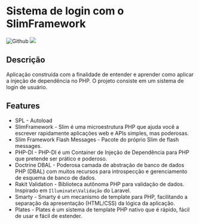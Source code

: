 # Sistema de login com o SlimFramework

<div>
    <img src="https://img.shields.io/github/last-commit/LuanMobile/slim-php-di?display_timestamp=author&style=flat-square&logo=github&labelColor=%235961FF&color=%23333333" alt="Github">
    <img src="https://img.shields.io/github/languages/top/LuanMobile/slim-php-di?style=flat-square&logo=php&labelColor=%23556066&color=%2379A55B">
</div>

## Descrição
Aplicação construída com a finalidade de entender e aprender como aplicar a injeção de dependência no PHP. O projeto consiste em um sistema de login de usuário.

## Features

* SPL - Autoload
* SlimFramework - Slim é uma microestrutura PHP que ajuda você a escrever rapidamente aplicações web e APIs simples, mas poderosas.
* Slim Framework Flash Messages - Pacote do próprio Slim de flash messages.  
* PHP-DI - PHP-DI é um Container de Injeção de Dependência para PHP que pretende ser prático e poderoso.
* Doctrine DBAL - Poderosa camada de abstração de banco de dados PHP (DBAL) com muitos recursos para introspecção e gerenciamento de esquema de banco de dados.  
* Rakit Validation - Biblioteca autônoma PHP para validação de dados. Inspirado em <code>Illuminate\Validação</code> do Laravel.
* Smarty - Smarty é um mecanismo de template para PHP, facilitando a separação da apresentação (HTML/CSS) da lógica da aplicação.
* Plates - Plates é um sistema de template PHP nativo que é rápido, fácil de usar e fácil de estender.
